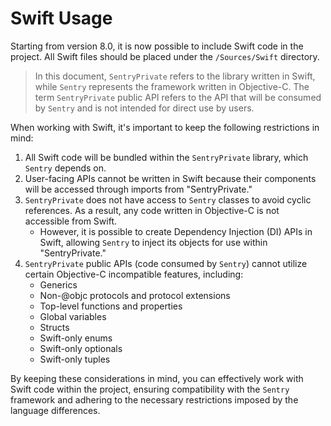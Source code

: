 # Swift Usage

Starting from version 8.0, it is now possible to include Swift code in the project. All Swift files should be placed under the `/Sources/Swift` directory.

> In this document, `SentryPrivate` refers to the library written in Swift, while `Sentry` represents the framework written in Objective-C. The term `SentryPrivate` public API refers to the API that will be consumed by `Sentry` and is not intended for direct use by users.

When working with Swift, it's important to keep the following restrictions in mind:

1. All Swift code will be bundled within the `SentryPrivate` library, which `Sentry` depends on.
2. User-facing APIs cannot be written in Swift because their components will be accessed through imports from "SentryPrivate."
3. `SentryPrivate` does not have access to `Sentry` classes to avoid cyclic references. As a result, any code written in Objective-C is not accessible from Swift.
    - However, it is possible to create Dependency Injection (DI) APIs in Swift, allowing `Sentry` to inject its objects for use within "SentryPrivate."
4. `SentryPrivate` public APIs (code consumed by `Sentry`) cannot utilize certain Objective-C incompatible features, including:
    - Generics
    - Non-@objc protocols and protocol extensions
    - Top-level functions and properties
    - Global variables
    - Structs
    - Swift-only enums
    - Swift-only optionals
    - Swift-only tuples

By keeping these considerations in mind, you can effectively work with Swift code within the project, ensuring compatibility with the `Sentry` framework and adhering to the necessary restrictions imposed by the language differences.
